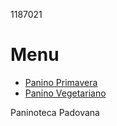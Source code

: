 1187021
# Menu 
- [Panino Primavera](./primavera.md)
- [Panino Vegetariano](./vegetariano.md)

Paninoteca Padovana
